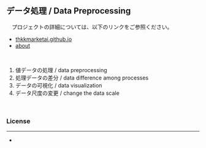## **データ処理 / Data Preprocessing**

　プロジェクトの詳細については、以下のリンクをご参照ください。

- [thkkmarketai.github.io](https://thkkmarketai.github.io)
- [about](https://thkkmarketai.github.io/about)

&emsp;

1. 値データの処理 / data preprocessing
2. 処理データの差分 / data difference among processes
3. データの可視化 / data visualization
4. データ尺度の変更 / change the data scale

&emsp;

### **License**
---
-

&emsp;
